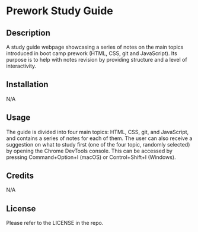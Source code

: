 # Prework Study Guide

## Description 

A study guide webpage showcasing a series of notes on the main topics introduced in boot camp prework (HTML, CSS, git and JavaScript). Its purpose is to help with notes revision by providing structure and a level of interactivity. 

## Installation

N/A

## Usage

The guide is divided into four main topics: HTML, CSS, git, and JavaScript, and contains a series of notes for each of them. The user can also receive a suggestion on what to study first (one of the four topic, randomly selected) by opening the Chrome DevTools console. This can be accessed by pressing Command+Option+I (macOS) or Control+Shift+I (Windows).

## Credits

N/A

## License

Please refer to the LICENSE in the repo.